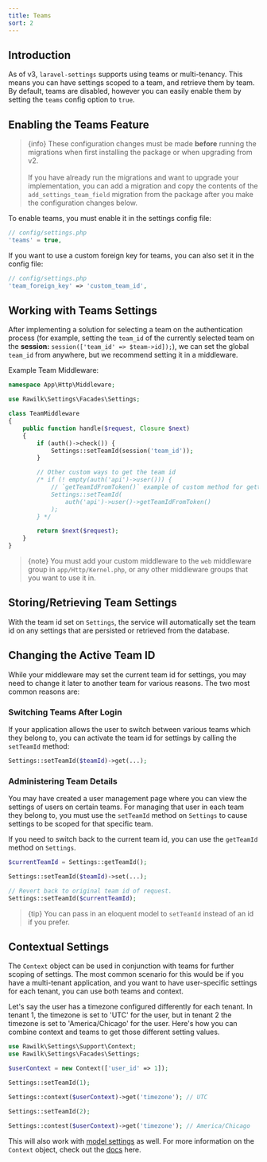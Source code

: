 ```yaml
---
title: Teams
sort: 2
---
```


## Introduction

As of v3, `laravel-settings` supports using teams or multi-tenancy. This means you can have settings scoped to a team, and retrieve them by team.
By default, teams are disabled, however you can easily enable them by setting the `teams` config option to `true`.

## Enabling the Teams Feature

> {info} These configuration changes must be made **before** running the migrations when first installing the package or when upgrading from v2.
> <br><br>
> If you have already run the migrations and want to upgrade your implementation, you can add a migration and copy the contents of the `add_settings_team_field` migration from the package
> after you make the configuration changes below.

To enable teams, you must enable it in the settings config file:

```php
// config/settings.php
'teams' = true,
```

If you want to use a custom foreign key for teams, you can also set it in the config file:

```php
// config/settings.php
'team_foreign_key' => 'custom_team_id',
```

## Working with Teams Settings

After implementing a solution for selecting a team on the authentication process (for example, setting the `team_id`
of the currently selected team on the **session:** `session(['team_id' => $team->id]);`), we can set the global `team_id`
from anywhere, but we recommend setting it in a middleware.

Example Team Middleware:

```php
namespace App\Http\Middleware;

use Rawilk\Settings\Facades\Settings;

class TeamMiddleware
{
    public function handle($request, Closure $next)
    {
        if (auth()->check()) {
            Settings::setTeamId(session('team_id'));
        }

        // Other custom ways to get the team id
        /* if (! empty(auth('api')->user())) {
            // `getTeamIdFromToken()` example of custom method for getting the set team_id
            Settings::setTeamId(
                auth('api')->user()->getTeamIdFromToken()
            );
        } */

        return $next($request);
    }
}
```

> {note} You must add your custom middleware to the `web` middleware group in `app/Http/Kernel.php`, or any other middleware groups
> that you want to use it in.

## Storing/Retrieving Team Settings

With the team id set on `Settings`, the service will automatically set the team id on any settings that are persisted or retrieved from the database.

## Changing the Active Team ID

While your middleware may set the current team id for settings, you may need to change it later to another team for various reasons. The two most common
reasons are:

### Switching Teams After Login

If your application allows the user to switch between various teams which they belong to, you can activate the team id for settings by calling the `setTeamId` method:

```php
Settings::setTeamId($teamId)->get(...);
```

### Administering Team Details

You may have created a user management page where you can view the settings of users on certain teams. For managing that user
in each team they belong to, you must use the `setTeamId` method on `Settings` to cause settings to be scoped
for that specific team.

If you need to switch back to the current team id, you can use the `getTeamId` method on `Settings`.

```php
$currentTeamId = Settings::getTeamId();

Settings::setTeamId($teamId)->set(...);

// Revert back to original team id of request.
Settings::setTeamId($currentTeamId);
```

> {tip} You can pass in an eloquent model to `setTeamId` instead of an id if you prefer.

## Contextual Settings

The `Context` object can be used in conjunction with teams for further scoping of settings. The most common scenario for this would be if you have a
multi-tenant application, and you want to have user-specific settings for each tenant, you can use both teams and context.

Let's say the user has a timezone configured differently for each tenant. In tenant 1, the timezone is set to 'UTC' for the user, but in tenant 2
the timezone is set to 'America/Chicago' for the user. Here's how you can combine context and teams to get those different setting values.

```php
use Rawilk\Settings\Support\Context;
use Rawilk\Settings\Facades\Settings;

$userContext = new Context(['user_id' => 1]);

Settings::setTeamId(1);

Settings::context($userContext)->get('timezone'); // UTC

Settings::setTeamId(2);

Settings::contest($userContext)->get('timezone'); // America/Chicago
```

This will also work with [model settings](/docs/laravel-settings/{version}/basic-usage/model-settings) as well. For more information on the
`Context` object, check out the [docs](/docs/laravel-settings/{version}/basic-usage/contextual-settings) here.
